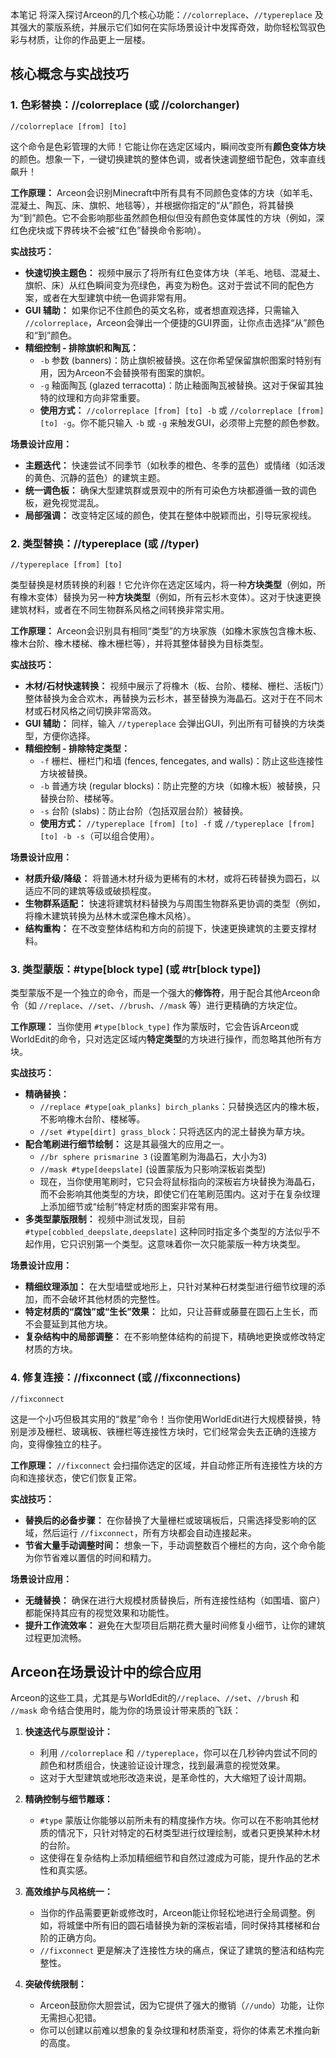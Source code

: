 本笔记 将深入探讨Arceon的几个核心功能：`//colorreplace`、`//typereplace` 及其强大的蒙版系统，并展示它们如何在实际场景设计中发挥奇效，助你轻松驾驭色彩与材质，让你的作品更上一层楼。

## **核心概念与实战技巧**

### **1. 色彩替换：//colorreplace (或 //colorchanger)**

`//colorreplace [from] [to]`

这个命令是色彩管理的大师！它能让你在选定区域内，瞬间改变所有**颜色变体方块**的颜色。想象一下，一键切换建筑的整体色调，或者快速调整细节配色，效率直线飙升！

**工作原理：**
Arceon会识别Minecraft中所有具有不同颜色变体的方块（如羊毛、混凝土、陶瓦、床、旗帜、地毯等），并根据你指定的“从”颜色，将其替换为“到”颜色。它不会影响那些虽然颜色相似但没有颜色变体属性的方块（例如，深红色疣块或下界砖块不会被“红色”替换命令影响）。

**实战技巧：**
*   **快速切换主题色：** 视频中展示了将所有红色变体方块（羊毛、地毯、混凝土、旗帜、床）从红色瞬间变为亮绿色，再变为粉色。这对于尝试不同的配色方案，或者在大型建筑中统一色调非常有用。
*   **GUI 辅助：** 如果你记不住颜色的英文名称，或者想直观选择，只需输入 `//colorreplace`，Arceon会弹出一个便捷的GUI界面，让你点击选择“从”颜色和“到”颜色。
*   **精细控制 - 排除旗帜和陶瓦：**
    *   `-b` 参数 (banners)：防止旗帜被替换。这在你希望保留旗帜图案时特别有用，因为Arceon不会替换带有图案的旗帜。
    *   `-g` 釉面陶瓦 (glazed terracotta)：防止釉面陶瓦被替换。这对于保留其独特的纹理和方向非常重要。
    *   **使用方式：** `//colorreplace [from] [to] -b` 或 `//colorreplace [from] [to] -g`。你不能只输入 `-b` 或 `-g` 来触发GUI，必须带上完整的颜色参数。

**场景设计应用：**
*   **主题迭代：** 快速尝试不同季节（如秋季的橙色、冬季的蓝色）或情绪（如活泼的黄色、沉静的蓝色）的建筑主题。
*   **统一调色板：** 确保大型建筑群或景观中的所有可染色方块都遵循一致的调色板，避免视觉混乱。
*   **局部强调：** 改变特定区域的颜色，使其在整体中脱颖而出，引导玩家视线。

### **2. 类型替换：//typereplace (或 //typer)**

`//typereplace [from] [to]`

类型替换是材质转换的利器！它允许你在选定区域内，将一种**方块类型**（例如，所有橡木变体）替换为另一种**方块类型**（例如，所有云杉木变体）。这对于快速更换建筑材料，或者在不同生物群系风格之间转换非常实用。

**工作原理：**
Arceon会识别具有相同“类型”的方块家族（如橡木家族包含橡木板、橡木台阶、橡木楼梯、橡木栅栏等），并将其整体替换为目标类型。

**实战技巧：**
*   **木材/石材快速转换：** 视频中展示了将橡木（板、台阶、楼梯、栅栏、活板门）整体替换为金合欢木，再替换为云杉木，甚至替换为海晶石。这对于在不同木材或石材风格之间切换非常高效。
*   **GUI 辅助：** 同样，输入 `//typereplace` 会弹出GUI，列出所有可替换的方块类型，方便你选择。
*   **精细控制 - 排除特定类型：**
    *   `-f` 栅栏、栅栏门和墙 (fences, fencegates, and walls)：防止这些连接性方块被替换。
    *   `-b` 普通方块 (regular blocks)：防止完整的方块（如橡木板）被替换，只替换台阶、楼梯等。
    *   `-s` 台阶 (slabs)：防止台阶（包括双层台阶）被替换。
    *   **使用方式：** `//typereplace [from] [to] -f` 或 `//typereplace [from] [to] -b -s`（可以组合使用）。

**场景设计应用：**
*   **材质升级/降级：** 将普通木材升级为更稀有的木材，或将石砖替换为圆石，以适应不同的建筑等级或破损程度。
*   **生物群系适配：** 快速将建筑材料替换为与周围生物群系更协调的类型（例如，将橡木建筑转换为丛林木或深色橡木风格）。
*   **结构重构：** 在不改变整体结构和方向的前提下，快速更换建筑的主要支撑材料。

### **3. 类型蒙版：#type[block type] (或 #tr[block type])**

类型蒙版不是一个独立的命令，而是一个强大的**修饰符**，用于配合其他Arceon命令（如 `//replace`、`//set`、`//brush`、`//mask` 等）进行更精确的方块定位。

**工作原理：**
当你使用 `#type[block_type]` 作为蒙版时，它会告诉Arceon或WorldEdit的命令，只对选定区域内**特定类型**的方块进行操作，而忽略其他所有方块。

**实战技巧：**
*   **精确替换：**
    *   `//replace #type[oak_planks] birch_planks`：只替换选区内的橡木板，不影响橡木台阶、楼梯等。
    *   `//set #type[dirt] grass_block`：只将选区内的泥土替换为草方块。
*   **配合笔刷进行细节绘制：** 这是其最强大的应用之一。
    *   `//br sphere prismarine 3` (设置笔刷为海晶石，大小为3)
    *   `//mask #type[deepslate]` (设置蒙版为只影响深板岩类型)
    *   现在，当你使用笔刷时，它只会将鼠标指向的深板岩方块替换为海晶石，而不会影响其他类型的方块，即使它们在笔刷范围内。这对于在复杂纹理上添加细节或“绘制”特定材质的图案非常有用。
*   **多类型蒙版限制：** 视频中测试发现，目前 `#type[cobbled_deepslate,deepslate]` 这种同时指定多个类型的方法似乎不起作用，它只识别第一个类型。这意味着你一次只能蒙版一种方块类型。

**场景设计应用：**
*   **精细纹理添加：** 在大型墙壁或地形上，只针对某种石材类型进行细节纹理的添加，而不会破坏其他材质的完整性。
*   **特定材质的“腐蚀”或“生长”效果：** 比如，只让苔藓或藤蔓在圆石上生长，而不会蔓延到其他方块。
*   **复杂结构中的局部调整：** 在不影响整体结构的前提下，精确地更换或修改特定材质的方块。

### **4. 修复连接：//fixconnect (或 //fixconnections)**

`//fixconnect`

这是一个小巧但极其实用的“救星”命令！当你使用WorldEdit进行大规模替换，特别是涉及栅栏、玻璃板、铁栅栏等连接性方块时，它们经常会失去正确的连接方向，变得像独立的柱子。

**工作原理：**
`//fixconnect` 会扫描你选定的区域，并自动修正所有连接性方块的方向和连接状态，使它们恢复正常。

**实战技巧：**
*   **替换后的必备步骤：** 在你替换了大量栅栏或玻璃板后，只需选择受影响的区域，然后运行 `//fixconnect`，所有方块都会自动连接起来。
*   **节省大量手动调整时间：** 想象一下，手动调整数百个栅栏的方向，这个命令能为你节省难以置信的时间和精力。

**场景设计应用：**
*   **无缝替换：** 确保在进行大规模材质替换后，所有连接性结构（如围墙、窗户）都能保持其应有的视觉效果和功能性。
*   **提升工作流效率：** 避免在大型项目后期花费大量时间修复小细节，让你的建筑过程更加流畅。

## **Arceon在场景设计中的综合应用**

Arceon的这些工具，尤其是与WorldEdit的`//replace`、`//set`、`//brush` 和 `//mask` 命令结合使用时，能为你的场景设计带来质的飞跃：

1.  **快速迭代与原型设计：**
    *   利用 `//colorreplace` 和 `//typereplace`，你可以在几秒钟内尝试不同的颜色和材质组合，快速验证设计理念，找到最满意的视觉效果。
    *   这对于大型建筑或地形改造来说，是革命性的，大大缩短了设计周期。

2.  **精确控制与细节雕琢：**
    *   `#type` 蒙版让你能够以前所未有的精度操作方块。你可以在不影响其他材质的情况下，只针对特定的石材类型进行纹理绘制，或者只更换某种木材的台阶。
    *   这使得在复杂结构上添加精细细节和自然过渡成为可能，提升作品的艺术性和真实感。

3.  **高效维护与风格统一：**
    *   当你的作品需要更新或修改时，Arceon能让你轻松地进行全局调整。例如，将城堡中所有旧的圆石墙替换为新的深板岩墙，同时保持其楼梯和台阶的正确方向。
    *   `//fixconnect` 更是解决了连接性方块的痛点，保证了建筑的整洁和结构完整性。

4.  **突破传统限制：**
    *   Arceon鼓励你大胆尝试，因为它提供了强大的撤销（`//undo`）功能，让你无需担心犯错。
    *   你可以创建以前难以想象的复杂纹理和材质渐变，将你的体素艺术推向新的高度。
